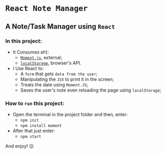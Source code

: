 # `React Note Manager`

## A Note/Task Manager using `React`

### In this project:

  - It Consumes `API`:
    - [`Moment.js`](https://momentjs.com/), external;
    - [`localStorage`](https://developer.mozilla.org/pt-BR/docs/Web/API/Window/localStorage), browser's API.
  - I Use React to:
    - A `form` that gets `data from the user`;
    - Manipulating the `JSX` to print it in the screen;
    - Treats the date using `Moment.JS`;
    - Saves the user's note even reloading the page using `localStorage`;

### How to `run` this project:
  - Open the terminal in the project folder and then, enter:
    - `npm init`
    - `npm install moment`
  - After that just enter:
    - `npm start`
 
And enjoy! 😉
